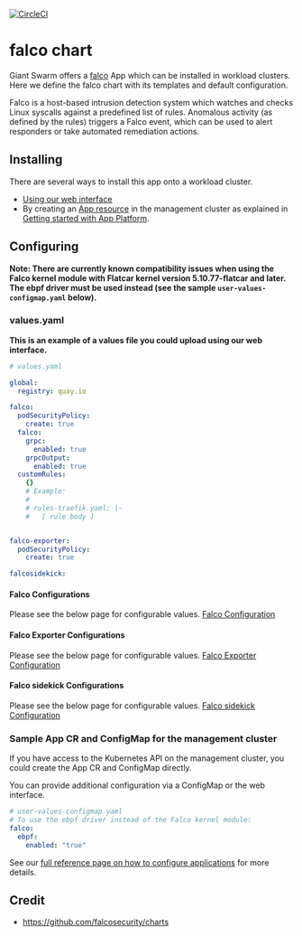 [![CircleCI](https://circleci.com/gh/giantswarm/falco-app.svg?style=shield)](https://circleci.com/gh/giantswarm/falco-app)

# falco chart

Giant Swarm offers a [falco](https://falco.org/) App which can be installed in workload clusters.
Here we define the falco chart with its templates and default configuration.

Falco is a host-based intrusion detection system which watches and checks Linux syscalls against a predefined list of rules. Anomalous activity (as defined by the rules) triggers a Falco event, which can be used to alert responders or take automated remediation actions.

## Installing

There are several ways to install this app onto a workload cluster.

- [Using our web interface][app-ui]
- By creating an [App resource][app-crd] in the management cluster as explained in [Getting started with App Platform][app-getting-started].

## Configuring

**Note: There are currently known compatibility issues when using the Falco kernel module with Flatcar kernel version 5.10.77-flatcar and later. The ebpf driver must be used instead (see the sample `user-values-configmap.yaml` below).**

### values.yaml

**This is an example of a values file you could upload using our web interface.**

```yaml
# values.yaml

global:
  registry: quay.io

falco:
  podSecurityPolicy:
    create: true
  falco:
    grpc:
      enabled: true
    grpcOutput:
      enabled: true
  customRules:
    {}
    # Example:
    #
    # rules-traefik.yaml: |-
    #   [ rule body ]


falco-exporter:
  podSecurityPolicy:
    create: true

falcosidekick:

```

#### Falco Configurations

Please see the below page for configurable values.
[Falco Configuration](helm/falco-app/charts/falco#configuration)

#### Falco Exporter Configurations

Please see the below page for configurable values.
[Falco Exporter Configuration](helm/falco-app/charts/falco-exporter#configuration)

#### Falco sidekick Configurations

Please see the below page for configurable values.
[Falco sidekick Configuration](helm/falco-app/charts/falcosidekick#configuration)

### Sample App CR and ConfigMap for the management cluster

If you have access to the Kubernetes API on the management cluster, you could create
the App CR and ConfigMap directly.

You can provide additional configuration via a ConfigMap or the web interface.

```yaml
# user-values-configmap.yaml
# To use the ebpf driver instead of the Falco kernel module:
falco:
  ebpf:
    enabled: "true"

```

See our [full reference page on how to configure applications][app-config] for more details.

## Credit

* https://github.com/falcosecurity/charts

[app-config]: https://docs.giantswarm.io/app-platform/app-configuration/
[app-crd]: https://docs.giantswarm.io/ui-api/management-api/crd/apps.application.giantswarm.io/
[app-getting-started]: https://docs.giantswarm.io/app-platform/getting-started/
[app-ui]: https://docs.giantswarm.io/ui-api/web/app-platform/#installing-an-app
